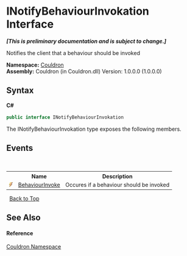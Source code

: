# INotifyBehaviourInvokation Interface
 _**\[This is preliminary documentation and is subject to change.\]**_

Notifies the client that a behaviour should be invoked

**Namespace:**&nbsp;<a href="N_Couldron">Couldron</a><br />**Assembly:**&nbsp;Couldron (in Couldron.dll) Version: 1.0.0.0 (1.0.0.0)

## Syntax

**C#**<br />
``` C#
public interface INotifyBehaviourInvokation
```

The INotifyBehaviourInvokation type exposes the following members.


## Events
&nbsp;<table><tr><th></th><th>Name</th><th>Description</th></tr><tr><td>![Public event](media/pubevent.gif "Public event")</td><td><a href="E_Couldron_INotifyBehaviourInvokation_BehaviourInvoke">BehaviourInvoke</a></td><td>
Occures if a behaviour should be invoked</td></tr></table>&nbsp;
<a href="#inotifybehaviourinvokation-interface">Back to Top</a>

## See Also


#### Reference
<a href="N_Couldron">Couldron Namespace</a><br />